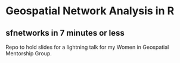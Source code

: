 # Geospatial Network Analysis in R

## sfnetworks in 7 minutes or less

Repo to hold slides for a lightning talk for my Women in Geospatial Mentorship Group. 